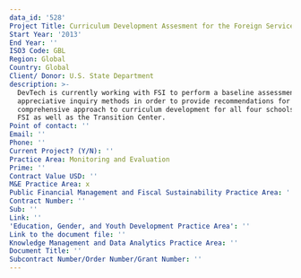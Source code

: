 ```yaml
---
data_id: '528'
Project Title: Curriculum Development Assesment for the Foreign Service Institute
Start Year: '2013'
End Year: ''
ISO3 Code: GBL
Region: Global
Country: Global
Client/ Donor: U.S. State Department
description: >-
  DevTech is currently working with FSI to perform a baseline assessment using
  appreciative inquiry methods in order to provide recommendations for a
  comprehensive approach to curriculum development for all four schools within
  FSI as well as the Transition Center.
Point of contact: ''
Email: ''
Phone: ''
Current Project? (Y/N): ''
Practice Area: Monitoring and Evaluation
Prime: ''
Contract Value USD: ''
M&E Practice Area: x
Public Financial Management and Fiscal Sustainability Practice Area: ''
Contract Number: ''
Sub: ''
Link: ''
'Education, Gender, and Youth Development Practice Area': ''
Link to the document file: ''
Knowledge Management and Data Analytics Practice Area: ''
Document Title: ''
Subcontract Number/Order Number/Grant Number: ''
---
```

